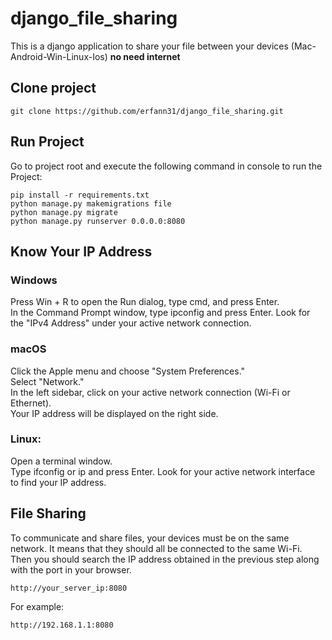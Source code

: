 # django_file_sharing
This is a django application to share your file between your devices (Mac-Android-Win-Linux-Ios) **no need internet** 
## Clone project


```
git clone https://github.com/erfann31/django_file_sharing.git
```

## Run Project

Go to project root and execute the following command in console to run the Project: 

```
pip install -r requirements.txt
python manage.py makemigrations file
python manage.py migrate
python manage.py runserver 0.0.0.0:8080
```

## Know Your IP Address 
### Windows

Press Win + R to open the Run dialog, type cmd, and press Enter.</br>
In the Command Prompt window, type ipconfig and press Enter. Look for the "IPv4 Address" under your active network connection.
### macOS

Click the Apple menu and choose "System Preferences."</br>
Select "Network."</br>
In the left sidebar, click on your active network connection (Wi-Fi or Ethernet).</br>
Your IP address will be displayed on the right side.</br>
### Linux:

Open a terminal window.</br>
Type ifconfig or ip and press Enter. Look for your active network interface to find your IP address.</br>
## File Sharing
To communicate and share files, your devices must be on the same network. It means that they should all be connected to the same Wi-Fi.</br>
Then you should search the IP address obtained in the previous step along with the port in your browser.</br>
```
http://your_server_ip:8080
```
For example:
```
http://192.168.1.1:8080
```
